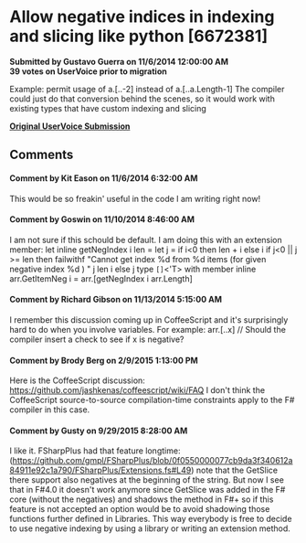 # Allow negative indices in indexing and slicing like python [6672381] #

**Submitted by Gustavo Guerra on 11/6/2014 12:00:00 AM**  
**39 votes on UserVoice prior to migration**  

Example: permit usage of a.[..-2] instead of a.[..a.Length-1]
The compiler could just do that conversion behind the scenes, so it would work with existing types that have custom indexing and slicing



**[Original UserVoice Submission](https://fslang.uservoice.com/forums/245727-f-language/suggestions/6672381)**


## Comments ##


#### Comment by Kit Eason on 11/6/2014 6:32:00 AM ####
This would be so freakin' useful in the code I am writing right now!


#### Comment by Goswin on 11/10/2014 8:46:00 AM ####
I am not sure if this schould be default.
I am doing this with an extension member:
let inline getNegIndex i len =
let j = if i<0 then len + i else i
if j<0 || j >= len then failwithf "Cannot get index %d from %d items (for given negative index %d ) " j len i
else j
type ``[]``<'T> with
member inline arr.GetItemNeg i = arr.[getNegIndex i arr.Length]


#### Comment by Richard Gibson on 11/13/2014 5:15:00 AM ####
I remember this discussion coming up in CoffeeScript and it's surprisingly hard to do when you involve variables. For example:
arr.[..x] // Should the compiler insert a check to see if x is negative?


#### Comment by Brody Berg on 2/9/2015 1:13:00 PM ####
Here is the CoffeeScript discussion: https://github.com/jashkenas/coffeescript/wiki/FAQ
I don't think the CoffeeScript source-to-source compilation-time constraints apply to the F# compiler in this case.


#### Comment by Gusty on 9/29/2015 8:28:00 AM ####
I like it. FSharpPlus had that feature longtime:(https://github.com/gmpl/FSharpPlus/blob/0f0550000077cb9da3f340612a84911e92c1a790/FSharpPlus/Extensions.fs#L49)
note that the GetSlice there support also negatives at the beginning of the string.
But now I see that in F#4.0 it doesn't work anymore since GetSlice was added in the F# core (without the negatives) and shadows the method in F#+ so if this feature is not accepted an option would be to avoid shadowing those functions further defined in Libraries.
This way everybody is free to decide to use negative indexing by using a library or writing an extension method.

